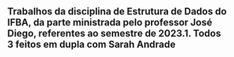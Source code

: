 <h2>Trabalhos da disciplina de Estrutura de Dados do IFBA, da parte ministrada pelo professor José Diego, referentes ao semestre de 2023.1. Todos 3 feitos em dupla com Sarah Andrade</h2>
